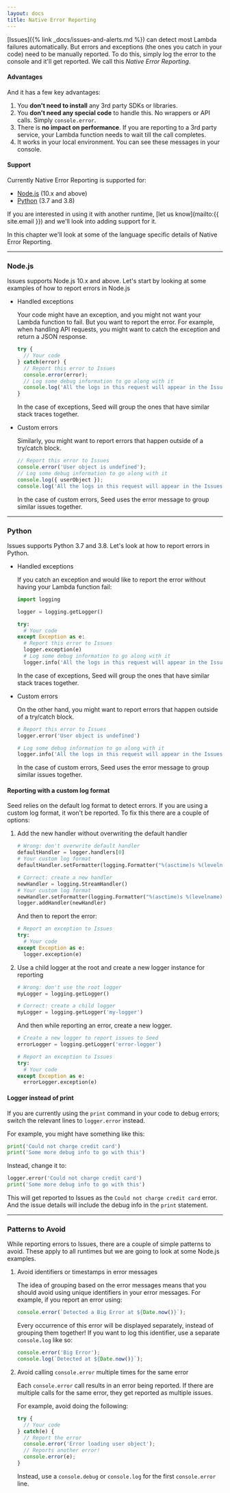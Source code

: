 ```yaml
---
layout: docs
title: Native Error Reporting
---
```


[Issues]({% link _docs/issues-and-alerts.md %}) can detect most Lambda failures automatically. But errors and exceptions (the ones you catch in your code) need to be manually reported. To do this, simply log the error to the console and it'll get reported. We call this _Native Error Reporting_.

#### Advantages

And it has a few key advantages:

1. You **don't need to install** any 3rd party SDKs or libraries.
2. You **don't need any special code** to handle this. No wrappers or API calls. Simply `console.error`.
3. There is **no impact on performance**. If you are reporting to a 3rd party service, your Lambda function needs to wait till the call completes.
4. It works in your local environment. You can see these messages in your console.

#### Support

Currently Native Error Reporting is supported for:

- [Node.js](#nodejs) (10.x and above)
- [Python](#python) (3.7 and 3.8)

If you are interested in using it with another runtime, [let us know](mailto:{{ site.email }}) and we'll look into adding support for it.

In this chapter we'll look at some of the language specific details of Native Error Reporting. 

-----

### Node.js

Issues supports Node.js 10.x and above. Let's start by looking at some examples of how to report errors in Node.js 

- Handled exceptions
  
  Your code might have an exception, and you might not want your Lambda function to fail. But you want to report the error. For example, when handling API requests, you might want to catch the exception and return a JSON response.

  ``` javascript
  try {
    // Your code
  } catch(error) {
    // Report this error to Issues
    console.error(error);
    // Log some debug information to go along with it
    console.log('All the logs in this request will appear in the Issues page');
  }
  ```
  
  In the case of exceptions, Seed will group the ones that have similar stack traces together.

- Custom errors

  Similarly, you might want to report errors that happen outside of a try/catch block.

  ``` javascript
  // Report this error to Issues
  console.error('User object is undefined');
  // Log some debug information to go along with it
  console.log({ userObject });
  console.log('All the logs in this request will appear in the Issues page');
  ```
  
  In the case of custom errors, Seed uses the error message to group similar issues together.

-----

### Python

Issues supports Python 3.7 and 3.8. Let's look at how to report errors in Python.

- Handled exceptions

  If you catch an exception and would like to report the error without having your Lambda function fail:
  
  ``` python
  import logging

  logger = logging.getLogger()

  try:
    # Your code
  except Exception as e:
    # Report this error to Issues
    logger.exception(e)
    # Log some debug information to go along with it
    logger.info('All the logs in this request will appear in the Issues page')
  ```
  
  In the case of exceptions, Seed will group the ones that have similar stack traces together.

- Custom errors

  On the other hand, you might want to report errors that happen outside of a try/catch block.

  ``` python
  # Report this error to Issues
  logger.error('User object is undefined')

  # Log some debug information to go along with it
  logger.info('All the logs in this request will appear in the Issues page');
  ```

  In the case of custom errors, Seed uses the error message to group similar issues together.

#### Reporting with a custom log format

Seed relies on the default log format to detect errors. If you are using a custom log format, it won't be reported. To fix this there are a couple of options:

1. Add the new handler without overwriting the default handler

   ``` python
   # Wrong: don't overwrite default handler
   defaultHandler = logger.handlers[0]
   # Your custom log format
   defaultHandler.setFormatter(logging.Formatter("%(asctime)s %(levelname)s:%(message)s", "%Y-%m-%d %H:%M:%S"))
   
   # Correct: create a new handler
   newHandler = logging.StreamHandler()                                                             
   # Your custom log format
   newHandler.setFormatter(logging.Formatter("%(asctime)s %(levelname)s:%(message)s", "%Y-%m-%d %H:%M:%S"))
   logger.addHandler(newHandler)
   ```

   And then to report the error:

   ``` python
   # Report an exception to Issues
   try:
     # Your code
   except Exception as e:
     logger.exception(e)
   ```

2. Use a child logger at the root and create a new logger instance for reporting

   ```python
   # Wrong: don't use the root logger
   myLogger = logging.getLogger()
   
   # Correct: create a child logger
   myLogger = logging.getLogger('my-logger')
   ```

   And then while reporting an error, create a new logger.

   ``` python
   # Create a new logger to report issues to Seed
   errorLogger = logging.getLogger('error-logger')
   
   # Report an exception to Issues
   try:
     # Your code
   except Exception as e:
     errorLogger.exception(e)
   ```

#### Logger instead of print

If you are currently using the `print` command in your code to debug errors; switch the relevant lines to `logger.error` instead.

For example, you might have something like this:

``` python
print('Could not charge credit card')
print('Some more debug info to go with this')
```

Instead, change it to:

``` python
logger.error('Could not charge credit card')
print('Some more debug info to go with this')
```

This will get reported to Issues as the `Could not charge credit card` error. And the issue details will include the debug info in the `print` statement.

--------

### Patterns to Avoid

While reporting errors to Issues, there are a couple of simple patterns to avoid. These apply to all runtimes but we are going to look at some Node.js examples.

1. Avoid identifiers or timestamps in error messages

   The idea of grouping based on the error messages means that you should avoid using unique identifiers in your error messages. For example, if you report an error using:
   
   ``` javascript
   console.error(`Detected a Big Error at ${Date.now()}`);
   ```
   
   Every occurrence of this error will be displayed separately, instead of grouping them together! If you want to log this identifier, use a separate `console.log` like so:
   
   ``` javascript
   console.error('Big Error');
   console.log(`Detected at ${Date.now()}`);
   ```

2. Avoid calling `console.error` multiple times for the same error

   Each `console.error` call results in an error being reported. If there are multiple calls for the same error, they get reported as multiple issues.
   
   For example, avoid doing the following:
   
   ``` javascript
   try {
     // Your code
   } catch(e) {
     // Report the error
     console.error('Error loading user object');
     // Reports another error!
     console.error(e);
   }
   ```
   
   Instead, use a `console.debug` or `console.log` for the first `console.error` line.
